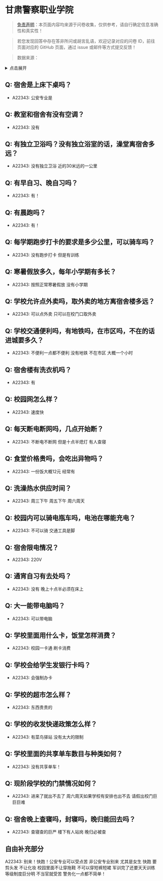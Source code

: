 # 甘肃警察职业学院

> [免责声明](https://colleges.chat/#_3)：本页面内容均来源于问卷收集，仅供参考，请自行确定信息准确性和真实性！

> 若您发现回答中存在答非所问或胡言乱语，欢迎记录对应的问卷 ID，前往页面对应的 GitHub 页面，通过 issue 或邮件等方式提交反馈！

> 数据来源：

<details><summary>点击展开</summary>
<ul>
<li>A22343: 3149488386@qq.com (2024 年 06 月)</li>
</ul>
</details>

## Q: 宿舍是上床下桌吗？

- A22343: 公安专业是

## Q: 教室和宿舍有没有空调？

- A22343: 没有

## Q: 有独立卫浴吗？没有独立浴室的话，澡堂离宿舍多远？

- A22343: 没有独立卫浴 近的30米远的一公里

## Q: 有早自习、晚自习吗？

- A22343: 有！

## Q: 有晨跑吗？

- A22343: 有！

## Q: 每学期跑步打卡的要求是多少公里，可以骑车吗？

- A22343: 没有跑步打卡 但是有训练

## Q: 寒暑假放多久，每年小学期有多长？

- A22343: 按照正常寒暑假放 没有小学期

## Q: 学校允许点外卖吗，取外卖的地方离宿舍楼多远？

- A22343: 可以点外卖 只可以在校门口取外卖

## Q: 学校交通便利吗，有地铁吗，在市区吗，不在的话进城要多久？

- A22343: 不便利一点都不便利 没有地铁 不在市区 大概一个小时

## Q: 宿舍楼有洗衣机吗？

- A22343: 有

## Q: 校园网怎么样？

- A22343: 速度快

## Q: 每天断电断网吗，几点开始断？

- A22343: 不断电不断网 但是十点半熄灯 有人查寝

## Q: 食堂价格贵吗，会吃出异物吗？

- A22343: 一份饭大概12元 经常有

## Q: 洗澡热水供应时间？

- A22343: 周三下午 周五下午 周六周天

## Q: 校园内可以骑电瓶车吗，电池在哪能充电？

- A22343: 不可以骑 交通工具是脚

## Q: 宿舍限电情况？

- A22343: 220V

## Q: 通宵自习有去处吗？

- A22343: 没有 晚上十点半必须在床上

## Q: 大一能带电脑吗？

- A22343: 可以带电脑

## Q: 学校里面用什么卡，饭堂怎样消费？

- A22343: 校园一卡通 刷卡消费

## Q: 学校会给学生发银行卡吗？

- A22343: 会强制办卡

## Q: 学校的超市怎么样？

- A22343: 东西贵贵的

## Q: 学校的收发快递政策怎么样？

- A22343: 有菜鸟驿站 没有太大的限制

## Q: 学校里面的共享单车数目与种类如何？

- A22343: 没有共享单车！

## Q: 现阶段学校的门禁情况如何？

- A22343: 进来了就出不去了 周六周天如果学校有安排也出不去 请假出校门巨巨巨难

## Q: 宿舍晚上查寝吗，封寝吗，晚归能回去吗？

- A22343: 查寝查的巨严 楼下有人站岗 晚归必被查

## 自由补充部分

A22343: 别来！快跑！公安专业可以受点苦 非公安专业别来 尤其是女生 快跑 要剪头发 不让化妆 校园里面不让穿拖鞋 不可以穿短裤短裙 军训完了还要天天训练 等级制度巨分明 不当官就受苦 警务化一点都不简单！